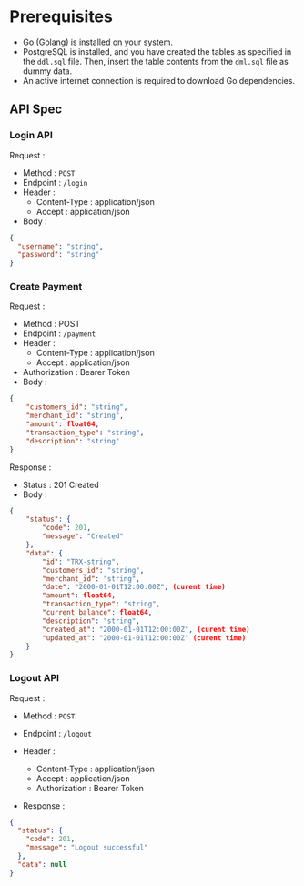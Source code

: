 # Prerequisites

- Go (Golang) is installed on your system.
- PostgreSQL is installed, and you have created the tables as specified in the `ddl.sql` file. Then, insert the table contents from the `dml.sql` file as dummy data.
- An active internet connection is required to download Go dependencies.

## API Spec

### Login API

Request :

- Method : `POST`
- Endpoint : `/login`
- Header :
  - Content-Type : application/json
  - Accept : application/json
- Body :

```json
{
  "username": "string",
  "password": "string"
}
```

### Create Payment

Request :

- Method : POST
- Endpoint : `/payment`
- Header :
  - Content-Type : application/json
  - Accept : application/json
- Authorization : Bearer Token
- Body :

```json
{
    "customers_id": "string",
    "merchant_id": "string",
    "amount": float64,
    "transaction_type": "string",
    "description": "string"
}
```

Response :

- Status : 201 Created
- Body :

```json
{
    "status": {
        "code": 201,
        "message": "Created"
    },
    "data": {
        "id": "TRX-string",
        "customers_id": "string",
        "merchant_id": "string",
        "date": "2000-01-01T12:00:00Z", (curent time)
        "amount": float64,
        "transaction_type": "string",
        "current_balance": float64,
        "description": "string",
        "created_at": "2000-01-01T12:00:00Z", (curent time)
        "updated_at": "2000-01-01T12:00:00Z" (curent time)
    }
}
```

### Logout API

Request :

- Method : `POST`
- Endpoint : `/logout`
- Header :

  - Content-Type : application/json
  - Accept : application/json
  - Authorization : Bearer Token

- Response :

```json
{
  "status": {
    "code": 201,
    "message": "Logout successful"
  },
  "data": null
}
```
